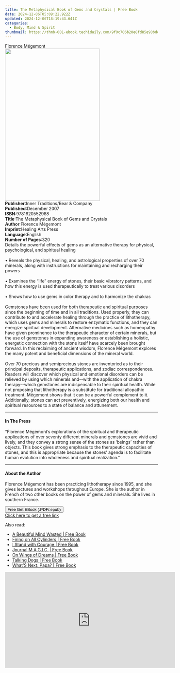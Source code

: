 ```yaml
---
title: The Metaphysical Book of Gems and Crystals | Free Book
date: 2024-12-06T05:09:22.922Z
updated: 2024-12-06T18:19:43.641Z
categories:
  - Body, Mind & Spirit
thumbnail: https://thmb-001-ebook.techidaily.com/9f0c706b20e8fd85e90bdda9ecc48594636642ac0b25832866df1f02c4748125.jpg
---
```

<main id="book-container">
  <div class="flex flex-col">
    <div class="book-brief flex-1 py-6 px-4 sm:p-6 md:py-10 md:px-8">
      <!-- brief-->
      <div class="book-brief-main">Florence Mégemont</div>
    </div>
    <div
      class="book-meta-info flex-1 grid gap-4 col-start-1 col-end-3 row-start-1 sm:mb-6 sm:grid-cols-4 lg:gap-6 lg:col-start-2 lg:row-end-6 lg:row-span-6 lg:mb-0"
    >
      <div
        class="book-meta-info-left place-content-center mt-4 p-4 text-sm leading-6 col-start-2 col-span-2 dark:text-slate-400"
      >
        <img
          class="w-full h-500 object-cover rounded-lg sm:h-255 sm:col-span-2 lg:col-span-full"
          src="https://img-001-ebook.techidaily.com/053f690137df2b3ed18098d1527145ae1ffe0c81f4592fe0d61505895e2a5a58.jpg"
          alt=""
          width="312"
          height="500"
        />
      </div>
      <div
        class="book-meta-info-right mt-2 col-start-1 row-start-2 col-span-3 self-center"
      >
        <!-- meta data  -->
        <div class="flex flex-col px-4 md:px-8">
          <div class="flex-1">
            <strong>Publisher</strong>:<span class="px-2"
              >Inner Traditions/Bear &amp; Company</span
            >
          </div>
          <div class="flex-1">
            <strong>Published</strong>:<span class="px-2">December 2007</span>
          </div>
          <div class="flex-1">
            <strong>ISBN</strong>:<span class="px-2">9781620552988</span>
          </div>
          <div class="flex-1">
            <strong>Title</strong>:<span class="px-2"
              >The Metaphysical Book of Gems and Crystals</span
            >
          </div>
          <div class="flex-1">
            <strong>Author</strong>:<span class="px-2">Florence Mégemont</span>
          </div>
          <div class="flex-1">
            <strong>Imprint</strong>:<span class="px-2"
              >Healing Arts Press</span
            >
          </div>
          <div class="flex-1">
            <strong>Language</strong>:<span class="px-2">English</span>
          </div>
          <div class="flex-1">
            <strong>Number of Pages</strong>:<span class="px-2">320</span>
          </div>
        </div>
      </div>
    </div>
    <div class="book-description flex-1 py-6 px-4 sm:p-6 md:py-10 md:px-8">
      <div class="book-description-main">
        <div accordion-content="" id="description">
          Details the powerful effects of gems as an alternative therapy for
          physical, psychological, and spiritual healing <br /><br />• Reveals
          the physical, healing, and astrological properties of over 70
          minerals, along with instructions for maintaining and recharging their
          powers <br /><br />• Examines the “life” energy of stones, their basic
          vibratory patterns, and how this energy is used therapeutically to
          treat various disorders <br /><br />• Shows how to use gems in color
          therapy and to harmonize the chakras <br /><br />Gemstones have been
          used for both therapeutic and spiritual purposes since the beginning
          of time and in all traditions. Used properly, they can contribute to
          and accelerate healing through the practice of lithotherapy, which
          uses gems and minerals to restore enzymatic functions, and they can
          energize spiritual development. Alternative medicines such as
          homeopathy have given prominence to the therapeutic character of
          certain minerals, but the use of gemstones in expanding awareness or
          establishing a holistic, energetic connection with the stone itself
          have scarcely been brought forward. In this reclaiming of ancient
          wisdom, Florence Mégemont explores the many potent and beneficial
          dimensions of the mineral world.<br /><br />Over 70 precious and
          semiprecious stones are inventoried as to their principal deposits,
          therapeutic applications, and zodiac correspondences. Readers will
          discover which physical and emotional disorders can be relieved by
          using which minerals and--with the application of chakra
          therapy--which gemstones are indispensable to their spiritual health.
          While not proposing that lithotherapy is a substitute for traditional
          allopathic treatment, Mégemont shows that it can be a powerful
          complement to it. Additionally, stones can act preventively,
          energizing both our health and spiritual resources to a state of
          balance and attunement.
        </div>
        <div class="accordion-fader"></div>
      </div>
    </div>
    <div class="book-excerpts flex-1 py-6 px-4 sm:p-6 md:py-10 md:px-8">
      <!-- excerpts-->
      <div class="book-excerpts-main">
        <hr />
        <h4 class="placeholder placeholder-heading">
          <span>In The Press</span>
        </h4>
        <p>
          “Florence Mégemont’s explorations of the spiritual and therapeutic
          applications of over seventy different minerals and gemstones are
          vivid and lively, and they convey a strong sense of the stones as
          ‘beings’ rather than objects. This book gives strong emphasis to the
          therapeutic capacities of stones, and this is appropriate because the
          stones’ agenda is to facilitate human evolution into wholeness and
          spiritual realization.”
        </p>
      </div>
    </div>
    <div class="book-about-author flex-1 py-6 px-4 sm:p-6 md:py-10 md:px-8">
      <!-- about author-->
      <div class="book-main-author-main">
        <hr />
        <h4 class="placeholder placeholder-heading">
          <span>About the Author</span>
        </h4>
        <p>
          Florence Mégemont has been practicing lithotherapy since 1995, and she
          gives lectures and workshops throughout Europe. She is the author in
          French of two other books on the power of gems and minerals. She lives
          in southern France.
        </p>
      </div>
    </div>
    <div class="book-free-get flex-1 py-6 px-4 sm:p-6 md:py-10 md:px-8">
      <button
        id="btn-free-get"
        class="bg-blue-500 hover:bg-blue-700 text-white font-bold py-2 px-4 rounded"
      >
        Free Get EBook (.PDF/.epub)
      </button>
      <div id="countdown-display" class="px-2 text-lg mt-2"></div>
      <a
        id="free-link"
        class="hidden bg-blue-500 hover:bg-blue-700 text-white font-bold py-2 px-4 rounded"
        href="https://www.ebooks.com/en-us/book/95782971/the-metaphysical-book-of-gems-and-crystals/florence-m-gemont/"
        target="_blank"
        >Click here to get a free link</a
      >
    </div>
    <script>
      let countdownTime = 0;
      let countdownInterval = null;
      document
        .getElementById('btn-free-get')
        .addEventListener('click', startCountdown);
      function startCountdown() {
        countdownTime = new Date().getTime() + 60000 * 3;
        countdownInterval = setInterval(updateCountdown, 1000);
        document.getElementById('btn-free-get').disabled = true;
        document
          .getElementById('btn-free-get')
          .classList.add('bg-gray-500', 'cursor-not-allowed');
      }
      function updateCountdown() {
        let currentTime = new Date().getTime();
        let timeLeft = countdownTime - currentTime;
        let secondsLeft = Math.floor(timeLeft / 1000);
        document.getElementById('countdown-display').innerHTML =
          `Remaining time: ${secondsLeft} seconds.`;
        if (secondsLeft <= 0) {
          clearInterval(countdownInterval);
          document.getElementById('btn-free-get').classList.add('hidden');
          document.getElementById('free-link').classList.remove('hidden');
          document.getElementById('countdown-display').innerHTML = '';
        }
      }
    </script>
  </div>
</main>

<ins class="adsbygoogle"
      style="display:block"
      data-ad-client="ca-pub-7571918770474297"
      data-ad-slot="8358498916"
      data-ad-format="auto"
      data-full-width-responsive="true"></ins>
    

<span class="atpl-alsoreadstyle">Also read:</span>
<div><ul>
<li><a href="https://novels-ebooks.techidaily.com/138591999-9781469746562-a-beautiful-mind-wasted/"><u>A Beautiful Mind Wasted | Free Book</u></a></li>
<li><a href="https://novels-ebooks.techidaily.com/138591835-9781449739836-firing-on-all-cylinders/"><u>Firing on All Cylinders | Free Book</u></a></li>
<li><a href="https://novels-ebooks.techidaily.com/138591983-9781462400218-i-stand-with-courage/"><u>I Stand with Courage | Free Book</u></a></li>
<li><a href="https://novels-ebooks.techidaily.com/138591876--journal-magic/"><u>Journal M.A.G.I.C. | Free Book</u></a></li>
<li><a href="https://novels-ebooks.techidaily.com/138592048-9781452549828-on-wings-of-dreams/"><u>On Wings of Dreams | Free Book</u></a></li>
<li><a href="https://novels-ebooks.techidaily.com/138592008-9781462400973-talking-dogs/"><u>Talking Dogs | Free Book</u></a></li>
<li><a href="https://novels-ebooks.techidaily.com/138591933-9781462053308-whats-next-papa/"><u>What’S Next, Papa? | Free Book</u></a></li>
</ul></div>

<!-- affiliate ads begin -->
<iframe width="560" height="315" src="https://www.youtube.com/embed/DxUX4R6Cf7c?si=prHevNQJivSkIfUt" title="YouTube video player" frameborder="0" allow="accelerometer; autoplay; clipboard-write; encrypted-media; gyroscope; picture-in-picture; web-share" referrerpolicy="strict-origin-when-cross-origin" allowfullscreen></iframe>
<!-- affiliate ads end -->

